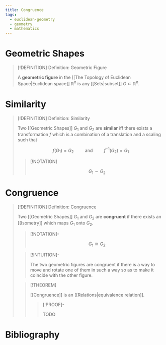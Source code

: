 ```yaml
---
title: Congruence
tags:
  - euclidean-geometry
  - geometry
  - mathematics
---
```


# Geometric Shapes

>[!DEFINITION] Definition: Geometric Figure
>
>A **geometric figure** in the [[The Topology of Euclidean Space|Euclidean space]] $\mathbb{R}^n$ is any [[Sets|subset]] $G \subset \mathbb{R}^n$.
>

# Similarity

>[!DEFINITION] Definition: Similarity
>
>Two [[Geometric Shapes]] $G_1$ and $G_2$ are **similar** iff there exists a transformation $f$ which is a combination of a translation and a scaling such that
>
>$$
>f(G_1) = G_2 \qquad \text{ and } \qquad f^{-1}(G_2) = G_1
>$$
>
>>[!NOTATION]
>>
>>$$
>>G_1 \sim G_2
>>$$
>>
>

# Congruence

>[!DEFINITION] Definition: Congruence
>
>Two [[Geometric Shapes]] $G_1$ and $G_2$ are **congruent** if there exists an [[Isometry]] which maps $G_1$ onto $G_2$.
>
>>[!NOTATION]-
>>
>>$$
>>G_1 \cong G_2
>>$$
>>
>
>>[!INTUITION]-
>>
>>The two geometric figures are congruent if there is a way to move and rotate one of them in such a way so as to make it coincide with the other figure.
>>
>
>>[!THEOREM]
>>
>>[[Congruence]] is an [[Relations|equivalence relation]].
>>
>>>[!PROOF]-
>>>
>>>TODO
>>>
>>
>

# Bibliography